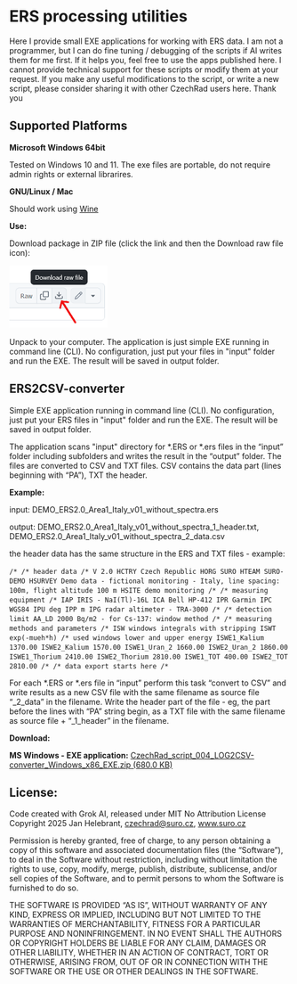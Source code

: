 # ERS processing utilities

Here I provide small EXE applications for working with ERS data. I am not a programmer, but I can do fine tuning / debugging of the scripts if AI writes them for me first. If it helps you, feel free to use the apps published here. I cannot provide technical support for these scripts or modify them at your request. If you make any useful modifications to the script, or write a new script, please consider sharing it with other CzechRad users here. Thank you

## Supported Platforms

**Microsoft Windows 64bit**

Tested on Windows 10 and 11. The exe files are portable, do not require admin rights or external librarires.

**GNU/Linux / Mac**

Should work using [Wine](https://en.wikipedia.org/wiki/Wine_(software))


**Use:**

Download package in ZIP file (click the link and then the Download raw file icon):

<img src="download_raw.png" alt="Download raw file icon">

Unpack to your computer. The application is just simple EXE running in command line (CLI). No configuration, just put your files in "input" folder and run the EXE. The result will be saved in output folder.

## ERS2CSV-converter

Simple EXE application running in command line (CLI). No configuration, just put your ERS files in "input" folder and run the EXE. The result will be saved in output folder.

The application scans "input" directory for *.ERS or *.ers files in the “input” folder including subfolders and writes the result in the “output” folder. The files are converted to CSV and TXT files. CSV contains the data part (lines beginning with “PA”), TXT the header. 

**Example:**

input: DEMO_ERS2.0_Area1_Italy_v01_without_spectra.ers

output: DEMO_ERS2.0_Area1_Italy_v01_without_spectra_1_header.txt, DEMO_ERS2.0_Area1_Italy_v01_without_spectra_2_data.csv

the header data has the same structure in the ERS and TXT files - example:

`/*
/* header data
/*
V 2.0
HCTRY Czech Republic
HORG SURO
HTEAM SURO-DEMO
HSURVEY Demo data - fictional monitoring - Italy, line spacing: 100m, flight altitude 100 m
HSITE demo monitoring
/*
/* measuring equipment
/*
IAP IRIS - NaI(Tl)-16L
ICA Bell HP-412
IPR Garmin
IPC WGS84
IPU deg
IPP m
IPG radar altimeter - TRA-3000
/*
/* detection limit
AA_LD 2000 Bq/m2 - for Cs-137: window method
/*
/* measuring methods and parameters
/*
ISW windows integrals with stripping
ISWT exp(-mueh*h)
/* used windows lower and upper energy
ISWE1_Kalium 1370.00
ISWE2_Kalium 1570.00
ISWE1_Uran_2 1660.00
ISWE2_Uran_2 1860.00
ISWE1_Thorium 2410.00
ISWE2_Thorium 2810.00
ISWE1_TOT 400.00
ISWE2_TOT 2810.00
/*
/* data export starts here
/*`



For each *.ERS or *.ers file in “input” perform this task “convert to CSV” and write results as a new CSV file with the same filename as source file  “_2_data” in the filename. Write the header part of the file - eg, the part before the lines with “PA” string begin, as a TXT file with the same filename as source file + “_1_header” in the filename.

**Download:** 

**MS Windows - EXE application:**
[CzechRad_script_004_LOG2CSV-converter_Windows_x86_EXE.zip (680.0 KB)](https://github.com/juhele/CzechRad/blob/main/SCRIPTS/CzechRad_script_004_LOG2CSV-converter_Windows_x86_EXE.zip)


## License:

Code created with Grok AI, released under MIT No Attribution License
Copyright 2025 Jan Helebrant, czechrad@suro.cz, www.suro.cz

Permission is hereby granted, free of charge, to any person obtaining a copy of this software and associated documentation files (the “Software”), to deal in the Software without restriction, including without limitation the rights to use, copy, modify, merge, publish, distribute, sublicense, and/or sell copies of the Software, and to permit persons to whom the Software is furnished to do so.

THE SOFTWARE IS PROVIDED “AS IS”, WITHOUT WARRANTY OF ANY KIND, EXPRESS OR IMPLIED, INCLUDING BUT NOT LIMITED TO THE WARRANTIES OF MERCHANTABILITY, FITNESS FOR A PARTICULAR PURPOSE AND NONINFRINGEMENT. IN NO EVENT SHALL THE AUTHORS OR COPYRIGHT HOLDERS BE LIABLE FOR ANY CLAIM, DAMAGES OR OTHER LIABILITY, WHETHER IN AN ACTION OF CONTRACT, TORT OR OTHERWISE, ARISING FROM, OUT OF OR IN CONNECTION WITH THE SOFTWARE OR THE USE OR OTHER DEALINGS IN THE SOFTWARE.
